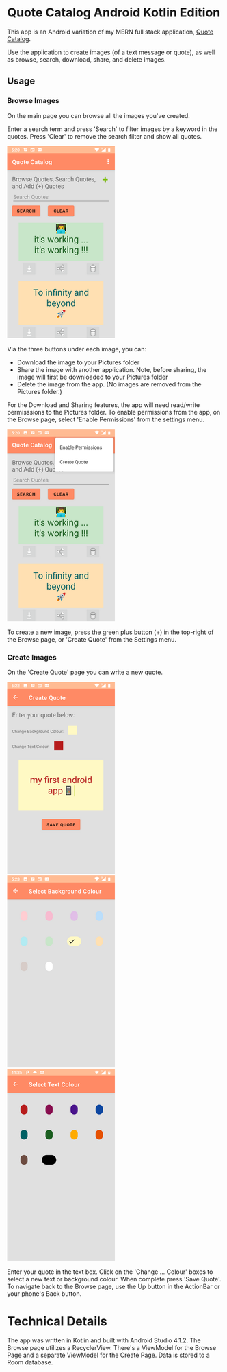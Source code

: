 # Quote Catalog Android Kotlin Edition
This app is an Android variation of my MERN full stack application, [Quote Catalog](https://github.com/cek333/Quote_Catalog).

Use the application to create images (of a text message or quote), as well as browse, search, download, share, and delete images.

## Usage
### Browse Images
On the main page you can browse all the images you've created.
 
Enter a search term and press 'Search' to filter images by a keyword in the quotes. Press 'Clear' to remove the search filter and show all quotes.
 
![Browse Page](readme/browse_qc.png)

Via the three buttons under each image, you can:
* Download the image to your Pictures folder
* Share the image with another application. Note, before sharing, the image will first be downloaded to your Pictures folder
* Delete the image from the app. (No images are removed from the Pictures folder.)

For the Download and Sharing features, the app will need read/write permisssions to the Pictures folder. To enable permissions from the app, on the Browse page, select 'Enable Permissions' from the settings menu.

![Settings Menu](readme/browse_settings_enable_permissions_qc.png)

To create a new image, press the green plus button (+) in the top-right of the Browse page, or 'Create Quote' from the Settings menu.

### Create Images
On the 'Create Quote' page you can write a new quote.

![Create Page](readme/create_qc.png)
![Background Colour Selection](readme/create_pick_background_colour_qc.png)
![Text Colour Selection](readme/create_pick_text_colour_qc.png)

Enter your quote in the text box. Click on the 'Change ... Colour' boxes to select a new text or background colour. When complete press 'Save Quote'. To navigate back to the Browse page, use the Up button in the ActionBar or your phone's Back button.

# Technical Details
The app was written in Kotlin and built with Android Studio 4.1.2.
The Browse page utilizes a RecyclerView.
There's a ViewModel for the Browse Page and a separate ViewModel for the Create Page.
Data is stored to a Room database.